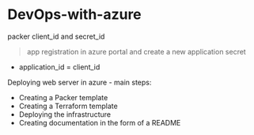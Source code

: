 # DevOps-with-azure

packer client_id and secret_id
> app registration in azure portal and
> create a new application secret
* application_id = client_id

Deploying web server in azure - main steps:
 - Creating a Packer template
 - Creating a Terraform template
 - Deploying the infrastructure
 - Creating documentation in the form of a README
